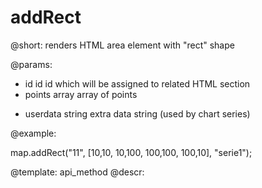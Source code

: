 addRect
=============


@short: renders HTML area element with "rect" shape
	

@params:
- id		id		id which will be assigned to related HTML section
- points	array		array of points
* userdata	string		extra data string (used by chart series) 

@example:

map.addRect("11", [10,10,  10,100,  100,100,  100,10], "serie1");

@template:	api_method
@descr:
